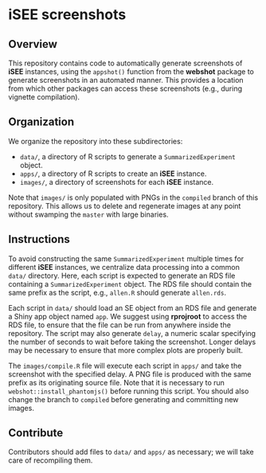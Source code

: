 # iSEE screenshots

## Overview

This repository contains code to automatically generate screenshots of **iSEE** instances,
using the `appshot()` function from the **webshot** package to generate screenshots in an automated manner.
This provides a location from which other packages can access these screenshots (e.g., during vignette compilation).

## Organization

We organize the repository into these subdirectories:

- `data/`, a directory of R scripts to generate a `SummarizedExperiment` object.
- `apps/`, a directory of R scripts to create an **iSEE** instance.
- `images/`, a directory of screenshots for each **iSEE** instance.

Note that `images/` is only populated with PNGs in the `compiled` branch of this repository.
This allows us to delete and regenerate images at any point without swamping the `master` with large binaries.

## Instructions 

To avoid constructing the same `SummarizedExperiment` multiple times for different **iSEE** instances,
we centralize data processing into a common `data/` directory.
Here, each script is expected to generate an RDS file containing a `SummarizedExperiment` object.
The RDS file should contain the same prefix as the script, e.g., `allen.R` should generate `allen.rds`.

Each script in `data/` should load an SE object from an RDS file and generate a Shiny app object named `app`.
We suggest using **rprojroot** to access the RDS file, to ensure that the file can be run from anywhere inside the repository.
The script may also generate `delay`, a numeric scalar specifying the number of seconds to wait before taking the screenshot.
Longer delays may be necessary to ensure that more complex plots are properly built.

The `images/compile.R` file will execute each script in `apps/` and take the screenshot with the specified delay.
A PNG file is produced with the same prefix as its originating source file.
Note that it is necessary to run `webshot::install_phantomjs()` before running this script.
You should also change the branch to `compiled` before generating and committing new images.

## Contribute

Contributors should add files to `data/` and `apps/` as necessary; we will take care of recompiling them.
